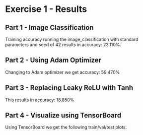 # Exercise 1 - Results

## Part 1 - Image Classification
Training accuracy running the image_classification with standard
parameters and seed of 42 results in accuracy: 23.110%.

## Part 2 - Using Adam Optimizer
Changing to Adam optimizer we get accuracy: 59.470%

## Part 3 - Replacing Leaky ReLU with Tanh
This results in accuracy: 18.850%

## Part 4 - Visualize using TensorBoard
Using TensorBoard we get the following train/val/test plots:

